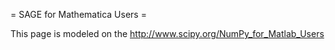 = SAGE for Mathematica Users =

This page is modeled on the http://www.scipy.org/NumPy_for_Matlab_Users
